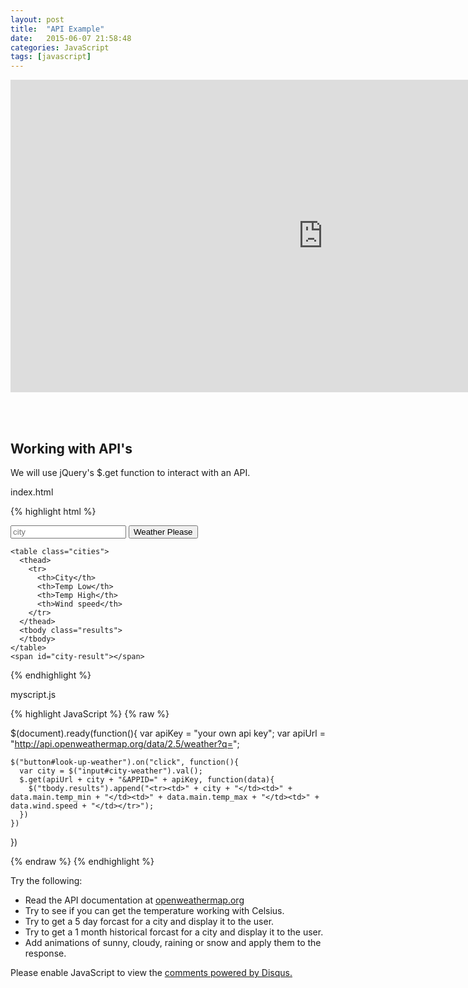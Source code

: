 ```yaml
---
layout: post
title:  "API Example"
date:   2015-06-07 21:58:48
categories: JavaScript
tags: [javascript]
---
```


<iframe src="https://player.vimeo.com/video/129999127" width="1000" height="500" frameborder="0" webkitallowfullscreen mozallowfullscreen allowfullscreen></iframe>

<br><br>

<div class="not-on-video">
  <h2>Working with API's</h2>
  <p>We will use jQuery's $.get function to interact with an API.</p>
</div> 

index.html

{% highlight html %}

<!DOCTYPE html>
<html>
  <head>
    <script src="scripts/jquery-1.11.3.js"></script>
    <script src="scripts/myscript.js"></script>
  </head>
  <body>
    <input type="text" id="city-weather" placeholder="city">
    <button type="button" id="look-up-weather">Weather Please</button>

    <table class="cities">
      <thead>
        <tr>
          <th>City</th>
          <th>Temp Low</th>
          <th>Temp High</th>
          <th>Wind speed</th>
        </tr>
      </thead>
      <tbody class="results">
      </tbody>    
    </table> 
    <span id="city-result"></span>
  </body>
</html>

{% endhighlight %}


myscript.js

{% highlight JavaScript %}
{% raw %}

  $(document).ready(function(){
    var apiKey = "your own api key";
    var apiUrl = "http://api.openweathermap.org/data/2.5/weather?q=";

    $("button#look-up-weather").on("click", function(){
      var city = $("input#city-weather").val();
      $.get(apiUrl + city + "&APPID=" + apiKey, function(data){
        $("tbody.results").append("<tr><td>" + city + "</td><td>" + data.main.temp_min + "</td><td>" + data.main.temp_max + "</td><td>" + data.wind.speed + "</td></tr>");
      })
    })  
  })

{% endraw %}
{% endhighlight %}

<p>Try the following:</p>
<ul>
  <li>Read the API documentation at <a href="http://openweathermap.org/api" target="_blank">openweathermap.org</a></li>
  <li>Try to see if you can get the temperature working with Celsius.</li>
  <li>Try to get a 5 day forcast for a city and display it to the user.</li>
  <li>Try to get a 1 month historical forcast for a city and display it to the user.</li>
  <li>Add animations of sunny, cloudy, raining or snow and apply them to the response.</li>
</ul> 


<div id="disqus_thread"></div>
<script type="text/javascript">
    /* * * CONFIGURATION VARIABLES * * */
    var disqus_shortname = 'devschool';

    /* * * DON'T EDIT BELOW THIS LINE * * */
    (function() {
        var dsq = document.createElement('script'); dsq.type = 'text/javascript'; dsq.async = true;
        dsq.src = '//' + disqus_shortname + '.disqus.com/embed.js';
        (document.getElementsByTagName('head')[0] || document.getElementsByTagName('body')[0]).appendChild(dsq);
    })();
</script>
<noscript>Please enable JavaScript to view the <a href="https://disqus.com/?ref_noscript" rel="nofollow">comments powered by Disqus.</a></noscript>
